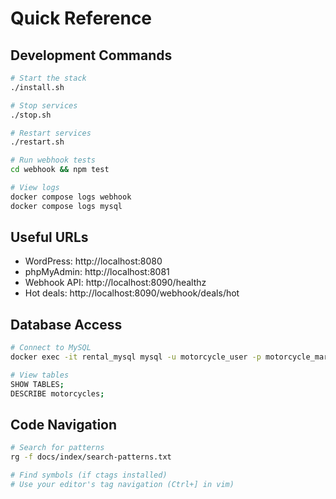 # Quick Reference

## Development Commands
```bash
# Start the stack
./install.sh

# Stop services
./stop.sh

# Restart services
./restart.sh

# Run webhook tests
cd webhook && npm test

# View logs
docker compose logs webhook
docker compose logs mysql
```

## Useful URLs
- WordPress: http://localhost:8080
- phpMyAdmin: http://localhost:8081
- Webhook API: http://localhost:8090/healthz
- Hot deals: http://localhost:8090/webhook/deals/hot

## Database Access
```bash
# Connect to MySQL
docker exec -it rental_mysql mysql -u motorcycle_user -p motorcycle_marketplace

# View tables
SHOW TABLES;
DESCRIBE motorcycles;
```

## Code Navigation
```bash
# Search for patterns
rg -f docs/index/search-patterns.txt

# Find symbols (if ctags installed)
# Use your editor's tag navigation (Ctrl+] in vim)
```
